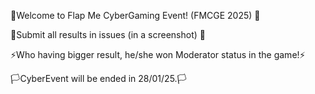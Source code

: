 🚀Welcome to Flap Me CyberGaming Event! (FMCGE 2025) 🚀

👀Submit all results in issues (in a screenshot) 👀 

⚡Who having bigger result, he/she won Moderator status in the game!⚡ 

🏳CyberEvent will be ended in 28/01/25.🏳
